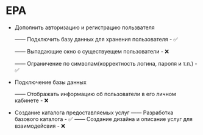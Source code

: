 # EPA

- Дополнить авторизацию и регистрацию пользвателя

  —— Подключить базу данных для хранения пользователя - ✅
  
  —— Выпадающие окно о существуещем пользователи - ❌
  
  —— Ограничение по символам(корректность логина, пароля и т.п.) - ✅
  

- Подключение базы данных

  —— Отображать информацию об пользователи в его личном кабинете - ❌

- Создание каталога предоставляемых услуг
  —— Разработка базового каталога - ✅
  —— Создание дизайна и описание услуг для взаимодейсвия - ❌
